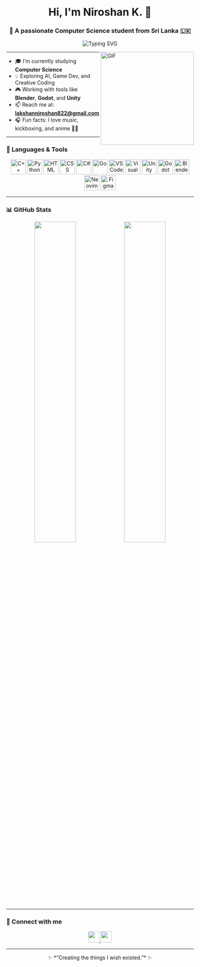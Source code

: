 <h1 align="center">Hi, I'm Niroshan K. 👋</h1>
<h3 align="center">🚀 A passionate Computer Science student from Sri Lanka 🇱🇰</h3>

<p align="center">
  <img src="https://readme-typing-svg.demolab.com?font=Fira+Code&pause=1000&center=true&vCenter=true&multiline=true&width=435&lines=I+love+creating+things+I+wish+existed.;Game+Dev+%7C+AI+Learner+%7C+Creative+Thinker" alt="Typing SVG" />
</p>

<img align="right" alt="GIF" src="https://i.pinimg.com/originals/77/ca/a3/77caa32884d735d439ade45ba37feaf2.gif" width="250" />

---

- 🎓 I’m currently studying **Computer Science**
- 💡 Exploring AI, Game Dev, and Creative Coding
- 🎮 Working with tools like **Blender**, **Godot**, and **Unity**
- 📫 Reach me at: **lakshanniroshan822@gmail.com**
- 🎧 Fun facts: I love music, kickboxing, and anime 🥋🎶

---

### 🧰 Languages & Tools

<p align="center">
  <img src="https://cdn.jsdelivr.net/gh/devicons/devicon/icons/cplusplus/cplusplus-original.svg" width="40" height="40" alt="C++"/>
  <img src="https://cdn.jsdelivr.net/gh/devicons/devicon/icons/python/python-original.svg" width="40" height="40" alt="Python"/>
  <img src="https://cdn.jsdelivr.net/gh/devicons/devicon/icons/html5/html5-original-wordmark.svg" width="40" height="40" alt="HTML"/>
  <img src="https://cdn.jsdelivr.net/gh/devicons/devicon/icons/css3/css3-original-wordmark.svg" width="40" height="40" alt="CSS"/>
  <img src="https://cdn.jsdelivr.net/gh/devicons/devicon/icons/csharp/csharp-original.svg" width="40" height="40" alt="C#"/>
  <img src="https://cdn.jsdelivr.net/gh/devicons/devicon/icons/go/go-original.svg" width="40" height="40" alt="Go"/>
  <img src="https://cdn.jsdelivr.net/gh/devicons/devicon/icons/vscode/vscode-original.svg" width="40" height="40" alt="VS Code"/>
  <img src="https://cdn.jsdelivr.net/gh/devicons/devicon/icons/visualstudio/visualstudio-plain.svg" width="40" height="40" alt="Visual Studio"/>
  <img src="https://cdn.jsdelivr.net/gh/devicons/devicon/icons/unity/unity-original.svg" width="40" height="40" alt="Unity"/>
  <img src="https://cdn.jsdelivr.net/gh/devicons/devicon/icons/godot/godot-original.svg" width="40" height="40" alt="Godot"/>
  <img src="https://cdn.jsdelivr.net/gh/devicons/devicon/icons/blender/blender-original.svg" width="40" height="40" alt="Blender"/>
  <img src="https://upload.wikimedia.org/wikipedia/commons/0/0f/Neovim-mark.svg" width="40" height="40" alt="Neovim"/>
  <img src="https://www.vectorlogo.zone/logos/figma/figma-icon.svg" width="40" height="40" alt="Figma"/>
</p>

---

### 📊 GitHub Stats

<div align="center">
  <img src="https://github-readme-stats.vercel.app/api?username=niroshan-k&show_icons=true&theme=tokyonight" width="47%" />
  <img src="https://github-readme-stats.vercel.app/api/top-langs/?username=niroshan-k&layout=compact&theme=tokyonight" width="47%" />
</div>

---

### 📲 Connect with me

<p align="center">
  <a href="https://www.facebook.com/niroshan" target="_blank">
    <img src="https://cdn.jsdelivr.net/gh/devicons/devicon/icons/facebook/facebook-original.svg" width="30" height="30" />
  </a>
  <a href="https://www.instagram.com/niroshan__3d" target="_blank">
    <img src="https://cdn.jsdelivr.net/gh/devicons/devicon/icons/instagram/instagram-original.svg" width="30" height="30" />
  </a>
</p>

---

<p align="center">
  ✨ *“Creating the things I wish existed.”* ✨
</p>

